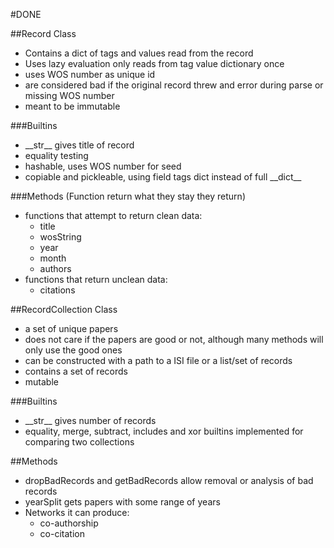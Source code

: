 #DONE

##Record Class
* Contains a dict of tags and values read from the record
* Uses lazy evaluation only reads from tag value dictionary once
* uses WOS number as unique id
* are considered bad if the original record threw and error during parse or missing WOS number
* meant to be immutable

###Builtins
* \_\_str\_\_ gives title of record
* equality testing
* hashable, uses WOS number for seed
* copiable and pickleable, using field tags dict instead of full \_\_dict\_\_

###Methods
(Function return what they stay they return)
* functions that attempt to return clean data:
   - title
   - wosString
   - year
   - month
   - authors
* functions that return unclean data:
   - citations

##RecordCollection Class
* a set of unique papers
* does not care if the papers are good or not, although many methods will only use the good ones
* can be constructed with a path to a ISI file or a list/set of records
* contains a set of records
* mutable

###Builtins
* \_\_str\_\_ gives number of records
* equality, merge, subtract, includes and xor builtins implemented for comparing two collections


##Methods
* dropBadRecords and getBadRecords allow removal or analysis of bad records
* yearSplit gets papers with some range of years
* Networks it can produce:
   - co-authorship
   - co-citation
